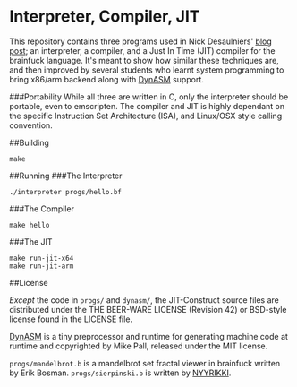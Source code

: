 # Interpreter, Compiler, JIT
This repository contains three programs used in Nick Desaulniers' [blog post](https://nickdesaulniers.github.io/blog/2015/05/25/interpreter-compiler-jit/); an interpreter, a compiler, and a Just In Time (JIT) compiler for the brainfuck language.  It's meant to show how similar these techniques are, and then improved by several students who learnt system programming to bring x86/arm backend along with [DynASM](http://luajit.org/dynasm.html) support.

###Portability
While all three are written in C, only the interpreter should be portable, even to emscripten.  The compiler and JIT is highly dependant on the specific Instruction Set Architecture (ISA), and Linux/OSX style calling convention.

##Building
```
make
```

##Running
###The Interpreter
```
./interpreter progs/hello.bf
```

###The Compiler
```
make hello
```

###The JIT
```
make run-jit-x64
make run-jit-arm
```

##License

_Except_ the code in `progs/` and `dynasm/`, the JIT-Construct source files are distributed
under the THE BEER-WARE LICENSE (Revision 42) or BSD-style license found in the
LICENSE file.

[DynASM](http://luajit.org/dynasm.html) is a tiny preprocessor and runtime for generating
machine code at runtime and copyrighted by Mike Pall, released under the MIT license.

`progs/mandelbrot.b` is a mandelbrot set fractal viewer in brainfuck written by Erik Bosman.
`progs/sierpinski.b` is written by [NYYRIKKI](http://www.iwriteiam.nl/Ha_vs_bf_inter.html).
